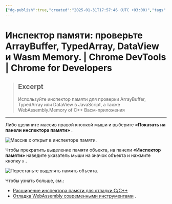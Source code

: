 ```yaml
---
{"dg-publish":true,"created":"2025-01-31T17:57:46 (UTC +03:00)","tags":[],"source":"https://developer.chrome.com/docs/devtools/memory-inspector?hl=ru","author":"Jecelyn Yeen","permalink":"/proekty/extentions/dev-tools/memory-inspector/","dgPassFrontmatter":true}
---
```



# Инспектор памяти: проверьте ArrayBuffer, TypedArray, DataView и Wasm Memory.  |  Chrome DevTools  |  Chrome for Developers

> ## Excerpt
> Используйте инспектор памяти для проверки ArrayBuffer, TypedArray или DataView в JavaScript, а также WebAssembly.Memory of C++ Васм-приложения

---

Либо щелкните массив правой кнопкой мыши и выберите **«Показать на панели инспектора памяти»** .

![Массив x открыт в инспекторе памяти.](https://developer.chrome.com/static/docs/devtools/memory-inspector/image/the-x-array-opened-memor-0d0231bd45de.png?hl=ru)

Чтобы прекратить выделение памяти объекта, на панели **«Инспектор памяти»** наведите указатель мыши на значок объекта и нажмите кнопку `x` .

![Перестаньте выделять память объекта.](https://developer.chrome.com/static/docs/devtools/memory-inspector/image/stop-highlighting-object-3b446e810ccbd.png?hl=ru)

Чтобы узнать больше, см.:

-   [Расширение инспектора памяти для отладки C/C++](https://developer.chrome.com/blog/memory-inspector-extended-cpp?hl=ru)
-   [Отладка WebAssembly современными инструментами](https://developer.chrome.com/blog/wasm-debugging-2020?hl=ru) . 